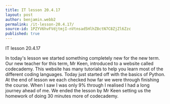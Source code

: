 ```yaml
---
title: IT lesson 20.4.17
layout: post
author: benjamin.webb2
permalink: /it-lesson-20.4.17/
source-id: 1PZYV6hvFVdjtmjI-nVtnsad5HlhZ8ctN7C8ZjZl6Zzc
published: true
---
```

IT lesson 20.4.17

In today's lesson  we started something completely new for the new term. Our new teacher for this term,  Mr Keen, introduced to a website called codecademy. This website has many tutorials to help you learn most of the different coding languages. Today  just started off with the basics of Python. At the end of lesson we each checked how far we were through finishing the course. When I saw I was only 9% through I realised I had a long journey ahead of me. We ended the lesson by Mr Keen setting us the homework of doing 30 minutes more of codecademy. 

